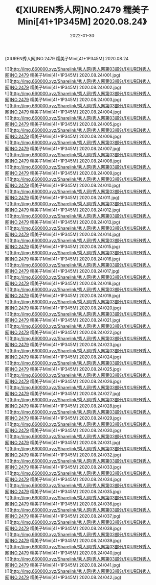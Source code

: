 ﻿---
layout: post
title:  《[XIUREN秀人网]NO.2479 糯美子Mini[41+1P345M] 2020.08.24》
date:   2022-01-30
img: http://img.660000.xyz/Sharelink/秀人网/秀人网第03部分/[XIUREN秀人网]NO.2479 糯美子Mini[41+1P345M] 2020.08.24/000.jpg
categories: [美女, 清纯, 唯美]
---

[XIUREN秀人网]NO.2479 糯美子Mini[41+1P345M] 2020.08.24

 ![](http://img.660000.xyz/Sharelink/秀人网/秀人网第03部分/[XIUREN秀人网]NO.2479 糯美子Mini[41+1P345M] 2020.08.24/001.jpg) <br>![](http://img.660000.xyz/Sharelink/秀人网/秀人网第03部分/[XIUREN秀人网]NO.2479 糯美子Mini[41+1P345M] 2020.08.24/002.jpg) <br>![](http://img.660000.xyz/Sharelink/秀人网/秀人网第03部分/[XIUREN秀人网]NO.2479 糯美子Mini[41+1P345M] 2020.08.24/003.jpg) <br>![](http://img.660000.xyz/Sharelink/秀人网/秀人网第03部分/[XIUREN秀人网]NO.2479 糯美子Mini[41+1P345M] 2020.08.24/004.jpg) <br>![](http://img.660000.xyz/Sharelink/秀人网/秀人网第03部分/[XIUREN秀人网]NO.2479 糯美子Mini[41+1P345M] 2020.08.24/005.jpg) <br>![](http://img.660000.xyz/Sharelink/秀人网/秀人网第03部分/[XIUREN秀人网]NO.2479 糯美子Mini[41+1P345M] 2020.08.24/006.jpg) <br>![](http://img.660000.xyz/Sharelink/秀人网/秀人网第03部分/[XIUREN秀人网]NO.2479 糯美子Mini[41+1P345M] 2020.08.24/007.jpg) <br>![](http://img.660000.xyz/Sharelink/秀人网/秀人网第03部分/[XIUREN秀人网]NO.2479 糯美子Mini[41+1P345M] 2020.08.24/008.jpg) <br>![](http://img.660000.xyz/Sharelink/秀人网/秀人网第03部分/[XIUREN秀人网]NO.2479 糯美子Mini[41+1P345M] 2020.08.24/009.jpg) <br>![](http://img.660000.xyz/Sharelink/秀人网/秀人网第03部分/[XIUREN秀人网]NO.2479 糯美子Mini[41+1P345M] 2020.08.24/010.jpg) <br>![](http://img.660000.xyz/Sharelink/秀人网/秀人网第03部分/[XIUREN秀人网]NO.2479 糯美子Mini[41+1P345M] 2020.08.24/011.jpg) <br>![](http://img.660000.xyz/Sharelink/秀人网/秀人网第03部分/[XIUREN秀人网]NO.2479 糯美子Mini[41+1P345M] 2020.08.24/012.jpg) <br>![](http://img.660000.xyz/Sharelink/秀人网/秀人网第03部分/[XIUREN秀人网]NO.2479 糯美子Mini[41+1P345M] 2020.08.24/013.jpg) <br>![](http://img.660000.xyz/Sharelink/秀人网/秀人网第03部分/[XIUREN秀人网]NO.2479 糯美子Mini[41+1P345M] 2020.08.24/014.jpg) <br>![](http://img.660000.xyz/Sharelink/秀人网/秀人网第03部分/[XIUREN秀人网]NO.2479 糯美子Mini[41+1P345M] 2020.08.24/015.jpg) <br>![](http://img.660000.xyz/Sharelink/秀人网/秀人网第03部分/[XIUREN秀人网]NO.2479 糯美子Mini[41+1P345M] 2020.08.24/016.jpg) <br>![](http://img.660000.xyz/Sharelink/秀人网/秀人网第03部分/[XIUREN秀人网]NO.2479 糯美子Mini[41+1P345M] 2020.08.24/017.jpg) <br>![](http://img.660000.xyz/Sharelink/秀人网/秀人网第03部分/[XIUREN秀人网]NO.2479 糯美子Mini[41+1P345M] 2020.08.24/018.jpg) <br>![](http://img.660000.xyz/Sharelink/秀人网/秀人网第03部分/[XIUREN秀人网]NO.2479 糯美子Mini[41+1P345M] 2020.08.24/019.jpg) <br>![](http://img.660000.xyz/Sharelink/秀人网/秀人网第03部分/[XIUREN秀人网]NO.2479 糯美子Mini[41+1P345M] 2020.08.24/020.jpg) <br>![](http://img.660000.xyz/Sharelink/秀人网/秀人网第03部分/[XIUREN秀人网]NO.2479 糯美子Mini[41+1P345M] 2020.08.24/021.jpg) <br>![](http://img.660000.xyz/Sharelink/秀人网/秀人网第03部分/[XIUREN秀人网]NO.2479 糯美子Mini[41+1P345M] 2020.08.24/022.jpg) <br>![](http://img.660000.xyz/Sharelink/秀人网/秀人网第03部分/[XIUREN秀人网]NO.2479 糯美子Mini[41+1P345M] 2020.08.24/023.jpg) <br>![](http://img.660000.xyz/Sharelink/秀人网/秀人网第03部分/[XIUREN秀人网]NO.2479 糯美子Mini[41+1P345M] 2020.08.24/024.jpg) <br>![](http://img.660000.xyz/Sharelink/秀人网/秀人网第03部分/[XIUREN秀人网]NO.2479 糯美子Mini[41+1P345M] 2020.08.24/025.jpg) <br>![](http://img.660000.xyz/Sharelink/秀人网/秀人网第03部分/[XIUREN秀人网]NO.2479 糯美子Mini[41+1P345M] 2020.08.24/026.jpg) <br>![](http://img.660000.xyz/Sharelink/秀人网/秀人网第03部分/[XIUREN秀人网]NO.2479 糯美子Mini[41+1P345M] 2020.08.24/027.jpg) <br>![](http://img.660000.xyz/Sharelink/秀人网/秀人网第03部分/[XIUREN秀人网]NO.2479 糯美子Mini[41+1P345M] 2020.08.24/028.jpg) <br>![](http://img.660000.xyz/Sharelink/秀人网/秀人网第03部分/[XIUREN秀人网]NO.2479 糯美子Mini[41+1P345M] 2020.08.24/029.jpg) <br>![](http://img.660000.xyz/Sharelink/秀人网/秀人网第03部分/[XIUREN秀人网]NO.2479 糯美子Mini[41+1P345M] 2020.08.24/030.jpg) <br>![](http://img.660000.xyz/Sharelink/秀人网/秀人网第03部分/[XIUREN秀人网]NO.2479 糯美子Mini[41+1P345M] 2020.08.24/031.jpg) <br>![](http://img.660000.xyz/Sharelink/秀人网/秀人网第03部分/[XIUREN秀人网]NO.2479 糯美子Mini[41+1P345M] 2020.08.24/032.jpg) <br>![](http://img.660000.xyz/Sharelink/秀人网/秀人网第03部分/[XIUREN秀人网]NO.2479 糯美子Mini[41+1P345M] 2020.08.24/033.jpg) <br>![](http://img.660000.xyz/Sharelink/秀人网/秀人网第03部分/[XIUREN秀人网]NO.2479 糯美子Mini[41+1P345M] 2020.08.24/034.jpg) <br>![](http://img.660000.xyz/Sharelink/秀人网/秀人网第03部分/[XIUREN秀人网]NO.2479 糯美子Mini[41+1P345M] 2020.08.24/035.jpg) <br>![](http://img.660000.xyz/Sharelink/秀人网/秀人网第03部分/[XIUREN秀人网]NO.2479 糯美子Mini[41+1P345M] 2020.08.24/036.jpg) <br>![](http://img.660000.xyz/Sharelink/秀人网/秀人网第03部分/[XIUREN秀人网]NO.2479 糯美子Mini[41+1P345M] 2020.08.24/037.jpg) <br>![](http://img.660000.xyz/Sharelink/秀人网/秀人网第03部分/[XIUREN秀人网]NO.2479 糯美子Mini[41+1P345M] 2020.08.24/038.jpg) <br>![](http://img.660000.xyz/Sharelink/秀人网/秀人网第03部分/[XIUREN秀人网]NO.2479 糯美子Mini[41+1P345M] 2020.08.24/039.jpg) <br>![](http://img.660000.xyz/Sharelink/秀人网/秀人网第03部分/[XIUREN秀人网]NO.2479 糯美子Mini[41+1P345M] 2020.08.24/040.jpg) <br>![](http://img.660000.xyz/Sharelink/秀人网/秀人网第03部分/[XIUREN秀人网]NO.2479 糯美子Mini[41+1P345M] 2020.08.24/041.jpg) <br>![](http://img.660000.xyz/Sharelink/秀人网/秀人网第03部分/[XIUREN秀人网]NO.2479 糯美子Mini[41+1P345M] 2020.08.24/042.jpg) <br>